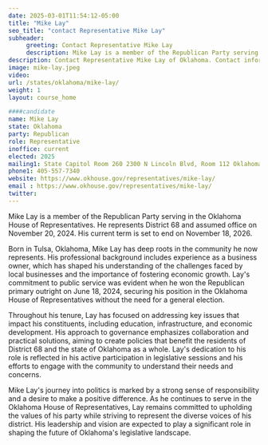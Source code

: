 ```yaml
---
date: 2025-03-01T11:54:12-05:00
title: "Mike Lay"
seo_title: "contact Representative Mike Lay"
subheader:
     greeting: Contact Representative Mike Lay
     description: Mike Lay is a member of the Republican Party serving in the Oklahoma House of Representatives. He represents District 68 and assumed office on November 20, 2024. His current term is set to end on November 18, 2026.
description: Contact Representative Mike Lay of Oklahoma. Contact information for Mike Lay includes email address, phone number, and mailing address.
image: mike-lay.jpeg
video:
url: /states/oklahoma/mike-lay/
weight: 1
layout: course_home

####candidate
name: Mike Lay
state: Oklahoma
party: Republican
role: Representative
inoffice: current
elected: 2025
mailing1: State Capitol Room 260 2300 N Lincoln Blvd, Room 112 Oklahoma City, OK 73105
phone1: 405-557-7340
website: https://www.okhouse.gov/representatives/mike-lay/
email : https://www.okhouse.gov/representatives/mike-lay/
twitter: 
---
```

Mike Lay is a member of the Republican Party serving in the Oklahoma House of Representatives. He represents District 68 and assumed office on November 20, 2024. His current term is set to end on November 18, 2026.

Born in Tulsa, Oklahoma, Mike Lay has deep roots in the community he now represents. His professional background includes experience as a business owner, which has shaped his understanding of the challenges faced by local businesses and the importance of fostering economic growth. Lay's commitment to public service was evident when he won the Republican primary outright on June 18, 2024, securing his position in the Oklahoma House of Representatives without the need for a general election.

Throughout his tenure, Lay has focused on addressing key issues that impact his constituents, including education, infrastructure, and economic development. His approach to governance emphasizes collaboration and practical solutions, aiming to create policies that benefit the residents of District 68 and the state of Oklahoma as a whole. Lay's dedication to his role is reflected in his active participation in legislative sessions and his efforts to engage with the community to understand their needs and concerns.

Mike Lay's journey into politics is marked by a strong sense of responsibility and a desire to make a positive difference. As he continues to serve in the Oklahoma House of Representatives, Lay remains committed to upholding the values of his party while striving to represent the diverse voices of his district. His leadership and vision are expected to play a significant role in shaping the future of Oklahoma's legislative landscape.
